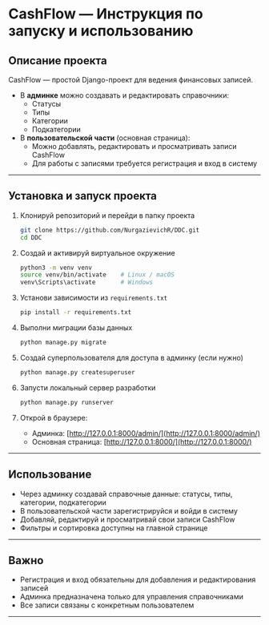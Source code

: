 # CashFlow — Инструкция по запуску и использованию

## Описание проекта

CashFlow — простой Django-проект для ведения финансовых записей.

- В **админке** можно создавать и редактировать справочники:
  - Статусы
  - Типы
  - Категории
  - Подкатегории
- В **пользовательской части** (основная страница):
  - Можно добавлять, редактировать и просматривать записи CashFlow
  - Для работы с записями требуется регистрация и вход в систему

---

## Установка и запуск проекта

1. Клонируй репозиторий и перейди в папку проекта

    ```bash
    git clone https://github.com/NurgazievichR/DDC.git
    cd DDC
    ```

2. Создай и активируй виртуальное окружение

    ```bash
    python3 -m venv venv
    source venv/bin/activate    # Linux / macOS
    venv\Scripts\activate       # Windows
    ```

3. Установи зависимости из `requirements.txt`

    ```bash
    pip install -r requirements.txt
    ```

4. Выполни миграции базы данных

    ```bash
    python manage.py migrate
    ```

5. Создай суперпользователя для доступа в админку (если нужно)

    ```bash
    python manage.py createsuperuser
    ```

6. Запусти локальный сервер разработки

    ```bash
    python manage.py runserver
    ```

7. Открой в браузере:

    - Админка: [http://127.0.0.1:8000/admin/](http://127.0.0.1:8000/admin/)  
    - Основная страница: [http://127.0.0.1:8000/](http://127.0.0.1:8000/)

---

## Использование

- Через админку создавай справочные данные: статусы, типы, категории, подкатегории  
- В пользовательской части зарегистрируйся и войди в систему  
- Добавляй, редактируй и просматривай свои записи CashFlow  
- Фильтры и сортировка доступны на главной странице  

---

## Важно

- Регистрация и вход обязательны для добавления и редактирования записей  
- Админка предназначена только для управления справочниками  
- Все записи связаны с конкретным пользователем  

---

